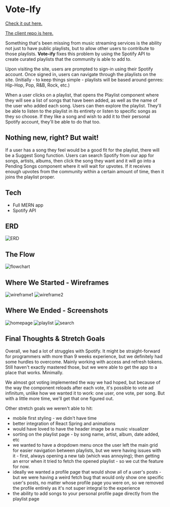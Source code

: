 # Vote-Ify

[Check it out here.](https://spotify-us.herokuapp.com/)

[The client repo is here.](https://github.com/sjaugmented/project3-client)

Something that's been missing from music streaming services is the ability not just to have public playlists, but to allow other users to contribute to those playlists. **Vote-ify** fixes this problem by using the Spotify API to create curated playlists that the community is able to add to.

Upon visiting the site, users are prompted to sign-in using their Spotify account. Once signed in, users can navigate through the playlists on the site. (Initially - to keep things simple - playlists will be based around genres: Hip-Hop, Pop, R&B, Rock, etc.)

When a user clicks on a playlist, that opens the Playlist component where they will see a list of songs that have been added, as well as the name of the user who added each song. Users can then explore the playlist. They'll be able to listen to the playlist in its entirety or listen to specific songs as they so choose. If they like a song and wish to add it to their personal Spotify account, they'll be able to do that too.

## Nothing new, right? But wait!

If a user has a song they feel would be a good fit for the playlist, there will be a Suggest Song function. Users can search Spotify from our app for songs, artists, albums, then click the song they want and it will go into a Pending Songs component where it will wait for upvotes. If it receives enough upvotes from the community within a certain amount of time, then it joins the playlist proper.

## Tech

- Full MERN app
- Spotify API

## ERD

![ERD](public/images/planning/erd.png)

## The Flow

![flowchart](public/images/planning/flowChart.png)

## Where We Started - Wireframes

![wireframe1](public/images/planning/homeGrid.png)
![wireframe2](public/images/planning/playlistShow.png)

## Where We Ended - Screenshots

![homepage](public/images/screenshots/home.png)
![playlist](public/images/screenshots/playlist.png)
![search](public/images/screenshots/search.png)

## Final Thoughts & Stretch Goals

Overall, we had a lot of struggles with Spotify. It might be straight-forward for programmers with more than 9 weeks experience, but we definitely had some hurdles to overcome. Mainly working with access and refresh tokens. Still haven't exactly mastered those, but we were able to get the app to a place that works. Minimally.

We almost got voting implemented the way we had hoped, but because of the way the component reloads after each vote, it's possible to vote ad infinitum, unlike how we wanted it to work: one user, one vote, per song. But with a little more time, we'll get that one figured out.

Other stretch goals we weren't able to hit: 

- mobile first styling - we didn't have time
- better integration of React Spring and animations
- would have loved to have the header image be a music visualizer
- sorting on the playlist page - by song name, artist, album, date added, etc
- we wanted to have a dropdown menu once the user left the main grid for easier navigation between playlists, but we were having issues with it - first, always opening a new tab (which was annoying); then getting an error when it tried to fetch the opened playlist - so we cut the feature for now.
- ideally we wanted a profile page that would show all of a user's posts - but we were having a weird fetch bug that would only show one specific user's posts, no matter whose profile page you were on, so we removed the profile entirely as it's not super integral to the experience
- the ability to add songs to your personal profile page directly from the playlist page
